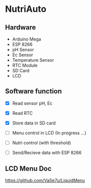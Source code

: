 # NutriAuto


## Hardware

- Arduino Mega
- ESP 8266
- pH Sensor
- Ec Sensor
- Temperature Sensor
- RTC Module
- SD Card
- LCD 


## Software function

- [x] Read sensor pH, Ec
- [x] Read RTC
- [x] Store data in SD card
- [ ] Menu control in LCD (In progress ...)
- [ ] Nutri control (with threshold)
- [ ] Send/Recieve data with ESP 8266


## LCD Menu Doc
https://github.com/VaSe7u/LiquidMenu
